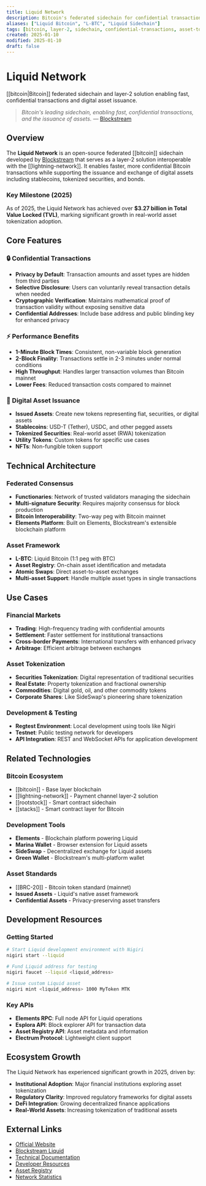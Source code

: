 ```yaml
---
title: Liquid Network
description: Bitcoin's federated sidechain for confidential transactions and digital asset tokenization
aliases: ["Liquid Bitcoin", "L-BTC", "Liquid Sidechain"]
tags: [bitcoin, layer-2, sidechain, confidential-transactions, asset-tokenization, blockstream]
created: 2025-01-10
modified: 2025-01-10
draft: false
---
```


# Liquid Network

[[bitcoin|Bitcoin]] federated sidechain and layer-2 solution enabling fast, confidential transactions and digital asset issuance.

> *Bitcoin's leading sidechain, enabling fast, confidential transactions, and the issuance of assets.* — [Blockstream](https://blockstream.com/liquid/)

## Overview

The **Liquid Network** is an open-source federated [[bitcoin]] sidechain developed by [Blockstream](https://blockstream.com) that serves as a layer-2 solution interoperable with the [[lightning-network]]. It enables faster, more confidential Bitcoin transactions while supporting the issuance and exchange of digital assets including stablecoins, tokenized securities, and bonds.

### Key Milestone (2025)
As of 2025, the Liquid Network has achieved over **$3.27 billion in Total Value Locked (TVL)**, marking significant growth in real-world asset tokenization adoption.

## Core Features

### 🔒 Confidential Transactions
- **Privacy by Default**: Transaction amounts and asset types are hidden from third parties
- **Selective Disclosure**: Users can voluntarily reveal transaction details when needed
- **Cryptographic Verification**: Maintains mathematical proof of transaction validity without exposing sensitive data
- **Confidential Addresses**: Include base address and public blinding key for enhanced privacy

### ⚡ Performance Benefits
- **1-Minute Block Times**: Consistent, non-variable block generation
- **2-Block Finality**: Transactions settle in 2-3 minutes under normal conditions
- **High Throughput**: Handles larger transaction volumes than Bitcoin mainnet
- **Lower Fees**: Reduced transaction costs compared to mainnet

### 🏦 Digital Asset Issuance
- **Issued Assets**: Create new tokens representing fiat, securities, or digital assets
- **Stablecoins**: USD-T (Tether), USDC, and other pegged assets
- **Tokenized Securities**: Real-world asset (RWA) tokenization
- **Utility Tokens**: Custom tokens for specific use cases
- **NFTs**: Non-fungible token support

## Technical Architecture

### Federated Consensus
- **Functionaries**: Network of trusted validators managing the sidechain
- **Multi-signature Security**: Requires majority consensus for block production
- **Bitcoin Interoperability**: Two-way peg with Bitcoin mainnet
- **Elements Platform**: Built on Elements, Blockstream's extensible blockchain platform

### Asset Framework
- **L-BTC**: Liquid Bitcoin (1:1 peg with BTC)
- **Asset Registry**: On-chain asset identification and metadata
- **Atomic Swaps**: Direct asset-to-asset exchanges
- **Multi-asset Support**: Handle multiple asset types in single transactions

## Use Cases

### Financial Markets
- **Trading**: High-frequency trading with confidential amounts
- **Settlement**: Faster settlement for institutional transactions
- **Cross-border Payments**: International transfers with enhanced privacy
- **Arbitrage**: Efficient arbitrage between exchanges

### Asset Tokenization
- **Securities Tokenization**: Digital representation of traditional securities
- **Real Estate**: Property tokenization and fractional ownership
- **Commodities**: Digital gold, oil, and other commodity tokens
- **Corporate Shares**: Like SideSwap's pioneering share tokenization

### Development & Testing
- **Regtest Environment**: Local development using tools like Nigiri
- **Testnet**: Public testing network for developers
- **API Integration**: REST and WebSocket APIs for application development

## Related Technologies

### Bitcoin Ecosystem
- [[bitcoin]] - Base layer blockchain
- [[lightning-network]] - Payment channel layer-2 solution
- [[rootstock]] - Smart contract sidechain
- [[stacks]] - Smart contract layer for Bitcoin

### Development Tools
- **Elements** - Blockchain platform powering Liquid
- **Marina Wallet** - Browser extension for Liquid assets
- **SideSwap** - Decentralized exchange for Liquid assets
- **Green Wallet** - Blockstream's multi-platform wallet

### Asset Standards
- [[BRC-20]] - Bitcoin token standard (mainnet)
- **Issued Assets** - Liquid's native asset framework
- **Confidential Assets** - Privacy-preserving asset transfers

## Development Resources

### Getting Started
```bash
# Start Liquid development environment with Nigiri
nigiri start --liquid

# Fund Liquid address for testing
nigiri faucet --liquid <liquid_address>

# Issue custom Liquid asset
nigiri mint <liquid_address> 1000 MyToken MTK
```

### Key APIs
- **Elements RPC**: Full node API for Liquid operations
- **Esplora API**: Block explorer API for transaction data
- **Asset Registry API**: Asset metadata and information
- **Electrum Protocol**: Lightweight client support

## Ecosystem Growth

The Liquid Network has experienced significant growth in 2025, driven by:

- **Institutional Adoption**: Major financial institutions exploring asset tokenization
- **Regulatory Clarity**: Improved regulatory frameworks for digital assets
- **DeFi Integration**: Growing decentralized finance applications
- **Real-World Assets**: Increasing tokenization of traditional assets

## External Links

- [Official Website](https://liquid.net/)
- [Blockstream Liquid](https://blockstream.com/liquid/)
- [Technical Documentation](https://docs.liquid.net/)
- [Developer Resources](https://docs.liquid.net/docs/technical-overview)
- [Asset Registry](https://liquid.net/assets/)
- [Network Statistics](https://liquid.net/stats/)
